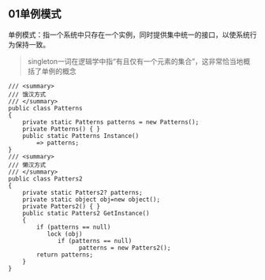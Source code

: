 ﻿## 01单例模式

单例模式：指一个系统中只存在一个实例，同时提供集中统一的接口，以使系统行为保持一致。

> singleton一词在逻辑学中指“有且仅有一个元素的集合”，这非常恰当地概括了单例的概念

```
/// <summary>
/// 饿汉方式
/// </summary>
public class Patterns
{
    private static Patterns patterns = new Patterns();
    private Patterns() { }
    public static Patterns Instance()
        => patterns;
}
/// <summary>
/// 懒汉方式
/// </summary>
public class Patters2
{
    private static Patters2? patterns;
    private static object obj=new object();
    private Patters2() { }
    public static Patters2 GetInstance()
    {
        if (patterns == null)
           lock (obj)
              if (patterns == null)
                    patterns = new Patters2();
        return patterns;
    }
}
```
